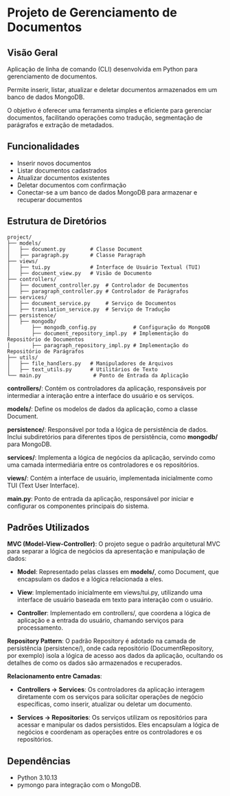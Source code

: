 # Projeto de Gerenciamento de Documentos

## Visão Geral

Aplicação de linha de comando (CLI) desenvolvida em Python para gerenciamento de documentos. 

Permite inserir, listar, atualizar e deletar documentos armazenados em um banco de dados MongoDB. 

O objetivo é oferecer uma ferramenta simples e eficiente para gerenciar documentos, facilitando operações como tradução, segmentação de parágrafos e extração de metadados.

## Funcionalidades

- Inserir novos documentos
- Listar documentos cadastrados
- Atualizar documentos existentes
- Deletar documentos com confirmação
- Conectar-se a um banco de dados MongoDB para armazenar e recuperar documentos


## Estrutura de Diretórios


```
project/
├── models/
│   ├── document.py        # Classe Document
│   ├── paragraph.py       # Classe Paragraph
├── views/
│   ├── tui.py             # Interface de Usuário Textual (TUI)
│   ├── document_view.py   # Visão de Documento
├── controllers/
│   ├── document_controller.py  # Controlador de Documentos
│   ├── paragraph_controller.py # Controlador de Parágrafos
├── services/
│   ├── document_service.py     # Serviço de Documentos
│   ├── translation_service.py  # Serviço de Tradução
├── persistence/
│   ├── mongodb/
│       ├── mongodb_config.py            # Configuração do MongoDB
│       ├── document_repository_impl.py  # Implementação do Repositório de Documentos
│       ├── paragraph_repository_impl.py # Implementação do Repositório de Parágrafos
├── utils/
│   ├── file_handlers.py   # Manipuladores de Arquivos
│   ├── text_utils.py      # Utilitários de Texto
└── main.py                 # Ponto de Entrada da Aplicação
``` 

**controllers/**: Contém os controladores da aplicação, responsáveis por intermediar a interação entre a interface do usuário e os serviços.

**models/**: Define os modelos de dados da aplicação, como a classe Document.

**persistence/**: Responsável por toda a lógica de persistência de dados. Inclui subdiretórios para diferentes tipos de persistência, como **mongodb/** para MongoDB.

**services/**: Implementa a lógica de negócios da aplicação, servindo como uma camada intermediária entre os controladores e os repositórios.

**views/**: Contém a interface de usuário, implementada inicialmente como TUI (Text User Interface).

**main.py**: Ponto de entrada da aplicação, responsável por iniciar e configurar os componentes principais do sistema.


## Padrões Utilizados

**MVC (Model-View-Controller)**: O projeto segue o padrão arquitetural MVC para separar a lógica de negócios da apresentação e manipulação de dados:

- **Model**: Representado pelas classes em **models/**, como Document, que encapsulam os dados e a lógica relacionada a eles.

- **View**: Implementado inicialmente em views/tui.py, utilizando uma interface de usuário baseada em texto para interação com o usuário.

- **Controller**: Implementado em controllers/, que coordena a lógica de aplicação e a entrada do usuário, chamando serviços para processamento.

**Repository Pattern**: O padrão Repository é adotado na camada de persistência (persistence/), onde cada repositório (DocumentRepository, por exemplo) isola a lógica de acesso aos dados da aplicação, ocultando os detalhes de como os dados são armazenados e recuperados.

**Relacionamento entre Camadas**: 

- **Controllers → Services**: Os controladores da aplicação interagem diretamente com os serviços para solicitar operações de negócio específicas, como inserir, atualizar ou deletar um documento.

- **Services → Repositories**: Os serviços utilizam os repositórios para acessar e manipular os dados persistidos. Eles encapsulam a lógica de negócios e coordenam as operações entre os controladores e os repositórios.

## Dependências

- Python 3.10.13
- pymongo para integração com o MongoDB.
